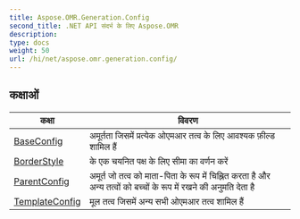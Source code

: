 ```yaml
---
title: Aspose.OMR.Generation.Config
second_title: .NET API संदर्भ के लिए Aspose.OMR
description: 
type: docs
weight: 50
url: /hi/net/aspose.omr.generation.config/
---
```



## कक्षाओं

| कक्षा | विवरण |
| --- | --- |
| [BaseConfig](./baseconfig/) | अमूर्तता जिसमें प्रत्येक ओएमआर तत्व के लिए आवश्यक फ़ील्ड शामिल हैं |
| [BorderStyle](./borderstyle/) | के एक चयनित पक्ष के लिए सीमा का वर्णन करें |
| [ParentConfig](./parentconfig/) | अमूर्त जो तत्व को माता-पिता के रूप में चिह्नित करता है और अन्य तत्वों को बच्चों के रूप में रखने की अनुमति देता है |
| [TemplateConfig](./templateconfig/) | मूल तत्व जिसमें अन्य सभी ओएमआर तत्व शामिल हैं |


